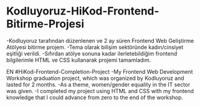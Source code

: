 # Kodluyoruz-HiKod-Frontend-Bitirme-Projesi
-Kodluyoruz tarafından düzenlenen ve 2 ay süren Frontend Web Geliştirme Atölyesi bitirme projem.
-Tema olarak bilişim sektöründe kadın/cinsiyet eşitliği verildi.
-Sıfırdan atölye sonuna kadar ilerletebildiğim frontend bilgilerimle HTML ve CSS kullanarak projemi tamamladım.

EN
#HiKod-Frontend-Completion-Project
-My Frontend Web Development Workshop graduation project, which was organized by Kodluyoruz and lasted for 2 months.
-As a theme, women/gender equality in the IT sector was given.
-I completed my project using HTML and CSS with my frontend knowledge that I could advance from zero to the end of the workshop.
